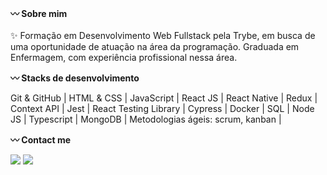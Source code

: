 <strong>:wavy_dash: Sobre mim</strong>
<br><br>
✨ Formação em Desenvolvimento Web Fullstack pela Trybe, em busca de uma oportunidade de atuação na área da programação. Graduada em Enfermagem, com experiência profissional nessa área.
<br>

<strong>:wavy_dash: Stacks de desenvolvimento</strong>

Git & GitHub |  HTML & CSS | JavaScript | React JS | React Native | Redux | Context API | Jest | React Testing Library | Cypress | Docker | SQL | Node JS | Typescript | MongoDB | Metodologias ágeis: scrum, kanban |  <br>

<strong>:wavy_dash: Contact me</strong>
  <div>  
  <a href = "layanenu@gmail.com"><img src="https://img.shields.io/badge/-Gmail-%23333?style=for-the-badge&logo=gmail&logoColor=white" target="_blank"></a>
  <a href="https://www.linkedin.com/in/layanenu/" target="_blank"><img src="https://img.shields.io/badge/-LinkedIn-%230077B5?style=for-the-badge&logo=linkedin&logoColor=white" target="_blank"></a> 
</div>
